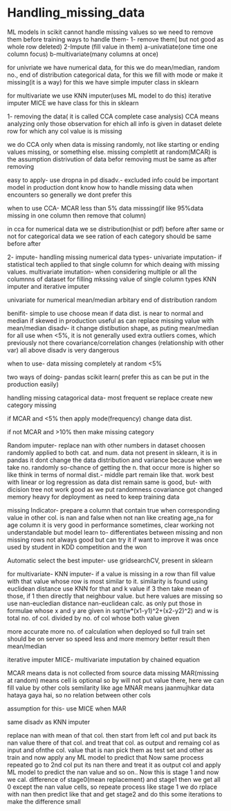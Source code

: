 # Handling_missing_data

ML models in scikit cannot handle missing values so we  need to remove them before training
ways to handle them-
1- remove them( but not good as whole row deleted)
2-Impute (fill value in them)
	a-univatiate(one time one column focus)
	b-multivariate(many columns at once)

for univriate we have
	numerical data, for this we do mean/median, random no., end of distribution
	categorical data, for this we fill with mode or make it missing(it is a way)
for this we have simple imputer class in sklearn

for multivariate we use 
	KNN imputer(uses ML model to do this)
	iterative imputer MICE
we have class for this in sklearn


1- removing the data( it is called CCA complete case analysis)
CCA means analyzing only those observation for ehich all info is given in dataset
delete row for which any col value is is missing

we do CCA only when data is missing randomly, not like starting or ending values missing, or something else.
missing completlt at random(MCAR) is the assumption
distrivution of data befor removing must be same as after removing

easy to apply- use dropna in pd
disadv.- excluded info could be important
	model in production dont know how to handle missing data when encounters
so generally we dont prefer this

when to use CCA-
MCAR
less than 5% data misssing(if like 95%data missing in one column then remove that column)

in cca for numerical data we se distribution(hist or pdf) before after same or not
	for categorical data we see ration of each category should be same before after



 

2- impute-
handling missing numerical data
types-
	univariate imputation- if statistical tech applied to that single column for which deaing with missing values.
	multivariate imutation- when considering multiple or all the columnns of dataset for filling mkssing value of single column
		types KNN imputer and iterative imputer

univariate for numerical
	mean/median
	arbitary
	end of distribution
	random

benifit- simple to use
	choose mean if data dist. is near to normal and median  if skewed
	in production useful as can replace missing value with mean/median
disadv- it change distibution shape, as puting mean/median for all
	use when <5%, it is not generally used
	extra outliers comes, which previously not there
	covariance/correlation changes (relationship with other var)
all above disadv is very dangerous

when to use-
	data missing completely at random
	<5%

two ways of doing-
	pandas
	scikit learn( prefer this as can be put in the production easily)


handling missing catagorical data-
	most frequent se replace
	create new category missing

if MCAR and <5% then apply mode(frequency)
change data dist.

if not MCAR and >10% then make missing category


Random imputer-
replace nan with other numbers in dataset choosen randomly
applied to both cat. and num. data
not present in sklearn, it is in pandas
it dont change the data distribution and variance because when we take no. randomly so-chance of getting the n. that occur more is higher so like think in terms of normal dist.-
middle part remain like that.
work best with linear or log regression as data dist remain same is good, but-
with dicision tree not work good as we put randomness
covariance got changed
memory heavy for deployment as need to keep training data

 

missing Indicator-
prepare a column that contain true when corresponding value in other col. is nan and false when not nan like creating age_na for age column
it is very good in performance sometimes, clear working not understandable but model learn to-
differentiates between missing and non missing rows
not always good but can try it if want to improve
it was once used by student in KDD competition and the won



Automatic select the best imputer-
use gridsearchCV, present in sklearn


for multivariate- 
KNN imputer-
if a value is missing in a row than fill value with that value whose row is most similar to
it. similarity is found using euclidean distance
use KNN for that and k value if 3 then take mean of those, if 1 then directly that neighbour value.
but here values are missing so use nan-eucledian distance
nan-euclidean calc. as 
only put those in formulae whose x and y are given in sqrt(w*(x1-y1)^2+(x2-y2)^2) and
w is total no. of col. divided by no. of col whose both value given

more accurate
more no. of calculation
when deployed so full train set should be on server so speed less and more memory
better result then mean/median

iterative imputer MICE-
multivariate imputation by chained equation


MCAR means data is not collected from source data missing
MAR(missing at random) means cell is optional so by will not put value there, here we can fill value by other cols semilarity like age
MNAR means jaanmujhkar data hataya gaya hai, so no relation between other cols

assumption for this-
use MICE when MAR

same disadv as KNN imputer


replace nan with mean of that col.
then start from left col and put back its nan value there of that col. and treat that col.
as output and remaing col as input and ofnthe col. value that is nan pick them as test set and other as train and now apply any ML model to predict that
Now same process repeated go to 2nd col put its nan there and treat it as output col and apply ML model to predict the nan value
and so on..
Now this is stage 1
 and now we cal. difference of stage0(mean replacement) and stage1 then we get all 0 except the nan value cells, so repeate process like stage 1 we do rplace with nan then predict like that and get stage2 and do this some iterations to make the difference small
 
